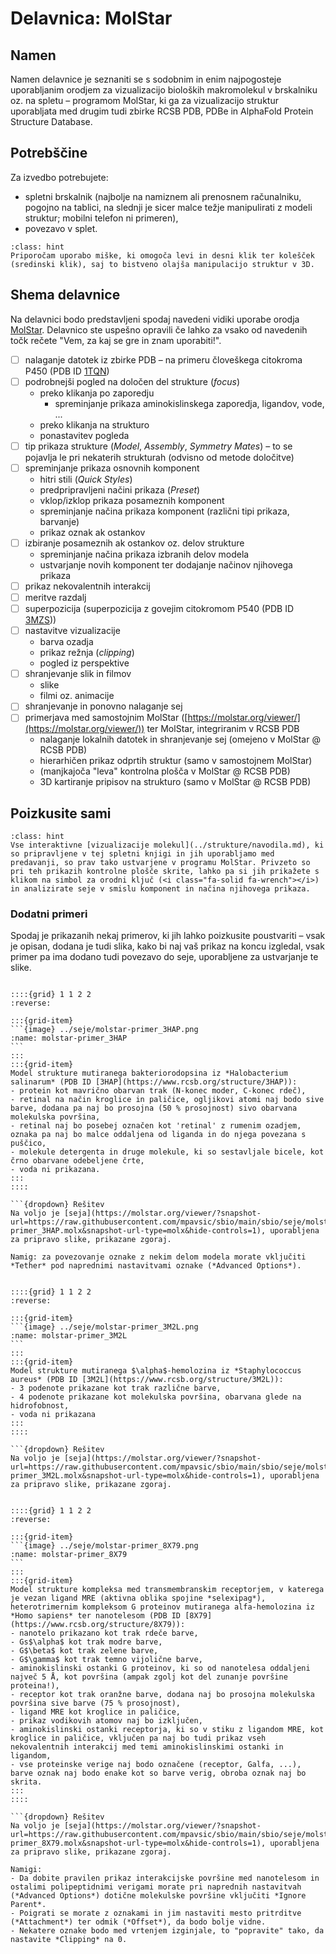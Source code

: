 # Delavnica: MolStar

## Namen

Namen delavnice je seznaniti se s sodobnim in enim najpogosteje uporabljanim orodjem za vizualizacijo bioloških makromolekul v brskalniku oz. na spletu – programom MolStar, ki ga za vizualizacijo struktur uporabljata med drugim tudi zbirke RCSB PDB, PDBe in AlphaFold Protein Structure Database.

## Potrebščine

Za izvedbo potrebujete:
- spletni brskalnik (najbolje na namiznem ali prenosnem računalniku, pogojno na tablici, na slednji je sicer malce težje manipulirati z modeli struktur; mobilni telefon ni primeren),
- povezavo v splet.

```{admonition} Miška
:class: hint
Priporočam uporabo miške, ki omogoča levi in desni klik ter kolešček (sredinski klik), saj to bistveno olajša manipulacijo struktur v 3D.
```

## Shema delavnice

Na delavnici bodo predstavljeni spodaj navedeni vidiki uporabe orodja [MolStar](../orodjarna/molstar.md). Delavnico ste uspešno opravili če lahko za vsako od navedenih točk rečete "Vem, za kaj se gre in znam uporabiti!".

- [ ] nalaganje datotek iz zbirke PDB – na primeru človeškega citokroma P450 (PDB ID [1TQN](https://www.rcsb.org/structure/1TQN))
- [ ] podrobnejši pogled na določen del strukture (*focus*)
  - preko klikanja po zaporedju
    - spreminjanje prikaza aminokislinskega zaporedja, ligandov, vode, ...
  - preko klikanja na strukturo
  - ponastavitev pogleda
- [ ] tip prikaza strukture (*Model*, *Assembly*, *Symmetry Mates*) – to se pojavlja le pri nekaterih strukturah (odvisno od metode določitve)
- [ ] spreminjanje prikaza osnovnih komponent
  - hitri stili (*Quick Styles*)
  - predpripravljeni načini prikaza (*Preset*)
  - vklop/izklop prikaza posameznih komponent
  - spreminjanje načina prikaza komponent (različni tipi prikaza, barvanje)
  - prikaz oznak ak ostankov
- [ ] izbiranje posameznih ak ostankov oz. delov strukture
  - spreminjanje načina prikaza izbranih delov modela
  - ustvarjanje novih komponent ter dodajanje načinov njihovega prikaza
- [ ] prikaz nekovalentnih interakcij
- [ ] meritve razdalj
- [ ] superpozicija (superpozicija z govejim citokromom P540 (PDB ID [3MZS](https://www.rcsb.org/structure/3MZS)))
- [ ] nastavitve vizualizacije
  - barva ozadja
  - prikaz režnja (*clipping*)
  - pogled iz perspektive
- [ ] shranjevanje slik in filmov
  - slike
  - filmi oz. animacije
- [ ] shranjevanje in ponovno nalaganje sej
- [ ] primerjava med samostojnim MolStar ([https://molstar.org/viewer/](https://molstar.org/viewer/)) ter MolStar, integriranim v RCSB PDB
  - nalaganje lokalnih datotek in shranjevanje sej (omejeno v MolStar @ RCSB PDB)
  - hierarhičen prikaz odprtih struktur (samo v samostojnem MolStar)
  - (manjkajoča "leva" kontrolna plošča v MolStar @ RCSB PDB)
  - 3D kartiranje pripisov na strukturo (samo v MolStar @ RCSB PDB)

## Poizkusite sami

```{admonition} Učite se iz primerov
:class: hint
Vse interaktivne [vizualizacije molekul](../strukture/navodila.md), ki so pripravljene v tej spletni knjigi in jih uporabljamo med predavanji, so prav tako ustvarjene v programu MolStar. Privzeto so pri teh prikazih kontrolne plošče skrite, lahko pa si jih prikažete s klikom na simbol za orodni ključ (<i class="fa-solid fa-wrench"></i>) in analizirate seje v smislu komponent in načina njihovega prikaza.
```

### Dodatni primeri

Spodaj je prikazanih nekaj primerov, ki jih lahko poizkusite poustvariti – vsak je opisan, dodana je tudi slika, kako bi naj vaš prikaz na koncu izgledal, vsak primer pa ima dodano tudi povezavo do seje, uporabljene za ustvarjanje te slike.

````{card} Primer: 3HAP

::::{grid} 1 1 2 2
:reverse:

:::{grid-item}
```{image} ../seje/molstar-primer_3HAP.png
:name: molstar-primer_3HAP
```
:::
:::{grid-item}
Model strukture mutiranega bakteriorodopsina iz *Halobacterium salinarum* (PDB ID [3HAP](https://www.rcsb.org/structure/3HAP)):
- protein kot mavrično obarvan trak (N-konec moder, C-konec rdeč),
- retinal na način kroglice in paličice, ogljikovi atomi naj bodo sive barve, dodana pa naj bo prosojna (50 % prosojnost) sivo obarvana molekulska površina,
- retinal naj bo posebej označen kot 'retinal' z rumenim ozadjem, oznaka pa naj bo malce oddaljena od liganda in do njega povezana s puščico,
- molekule detergenta in druge molekule, ki so sestavljale bicele, kot črno obarvane odebeljene črte,
- voda ni prikazana.
:::
::::

```{dropdown} Rešitev
Na voljo je [seja](https://molstar.org/viewer/?snapshot-url=https://raw.githubusercontent.com/mpavsic/sbio/main/sbio/seje/molstar-primer_3HAP.molx&snapshot-url-type=molx&hide-controls=1), uporabljena za pripravo slike, prikazane zgoraj.

Namig: za povezovanje oznake z nekim delom modela morate vključiti *Tether* pod naprednimi nastavitvami oznake (*Advanced Options*).
````

````{card} Primer: 3M2L

::::{grid} 1 1 2 2
:reverse:

:::{grid-item}
```{image} ../seje/molstar-primer_3M2L.png
:name: molstar-primer_3M2L
```
:::
:::{grid-item}
Model strukture mutiranega $\alpha$-hemolozina iz *Staphylococcus aureus* (PDB ID [3M2L](https://www.rcsb.org/structure/3M2L)):
- 3 podenote prikazane kot trak različne barve,
- 4 podenote prikazane kot molekulska površina, obarvana glede na hidrofobnost,
- voda ni prikazana
:::
::::

```{dropdown} Rešitev
Na voljo je [seja](https://molstar.org/viewer/?snapshot-url=https://raw.githubusercontent.com/mpavsic/sbio/main/sbio/seje/molstar-primer_3M2L.molx&snapshot-url-type=molx&hide-controls=1), uporabljena za pripravo slike, prikazane zgoraj.
````

````{card} Primer: 8X79

::::{grid} 1 1 2 2
:reverse:

:::{grid-item}
```{image} ../seje/molstar-primer_8X79.png
:name: molstar-primer_8X79
```
:::
:::{grid-item}
Model strukture kompleksa med transmembranskim receptorjem, v katerega je vezan ligand MRE (aktivna oblika spojine *selexipag*), heterotrimernim kompleksom G proteinov mutiranega alfa-hemolozina iz *Homo sapiens* ter nanotelesom (PDB ID [8X79](https://www.rcsb.org/structure/8X79)):
- nanotelo prikazano kot trak rdeče barve,
- Gs$\alpha$ kot trak modre barve,
- G$\beta$ kot trak zelene barve,
- G$\gamma$ kot trak temno vijolične barve,
- aminokislinski ostanki G proteinov, ki so od nanotelesa oddaljeni največ 5 Å, kot površina (ampak zgolj kot del zunanje površine proteina!),
- receptor kot trak oranžne barve, dodana naj bo prosojna molekulska površina sive barve (75 % prosojnost),
- ligand MRE kot kroglice in paličice,
- prikaz vodikovih atomov naj bo izključen,
- aminokislinski ostanki receptorja, ki so v stiku z ligandom MRE, kot kroglice in paličice, vključen pa naj bo tudi prikaz vseh nekovalentnih interakcij med temi aminokislinskimi ostanki in ligandom,
- vse proteinske verige naj bodo označene (receptor, Galfa, ...), barve oznak naj bodo enake kot so barve verig, obroba oznak naj bo skrita.
:::
::::

```{dropdown} Rešitev
Na voljo je [seja](https://molstar.org/viewer/?snapshot-url=https://raw.githubusercontent.com/mpavsic/sbio/main/sbio/seje/molstar-primer_8X79.molx&snapshot-url-type=molx&hide-controls=1), uporabljena za pripravo slike, prikazane zgoraj.

Namigi:
- Da dobite pravilen prikaz interakcijske površine med nanotelesom in ostalimi polipeptidnimi verigami morate pri naprednih nastavitvah (*Advanced Options*) dotične molekulske površine vključiti *Ignore Parent*.
- Poigrati se morate z oznakami in jim nastaviti mesto pritrditve (*Attachment*) ter odmik (*Offset*), da bodo bolje vidne.
- Nekatere oznake bodo med vrtenjem izginjale, to "popravite" tako, da nastavite *Clipping* na 0.
````